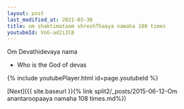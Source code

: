 ```yaml
---
layout: post
last_modified_at: 2021-03-30
title: om shaktimataam shreshThaaya namaha 108 times
youtubeId: VnG-ad2i3l8
---
```

 
 
Om Devathidevaya nama 
 
 -  Who is the God of devas 
 
  
 
  
 
 
 
 
 
 


{% include youtubePlayer.html id=page.youtubeId %}
 
[Next]({{ site.baseurl }}{% link  split2/_posts/2015-06-12-Om anantaroopaaya namaha 108 times.md%})
 
